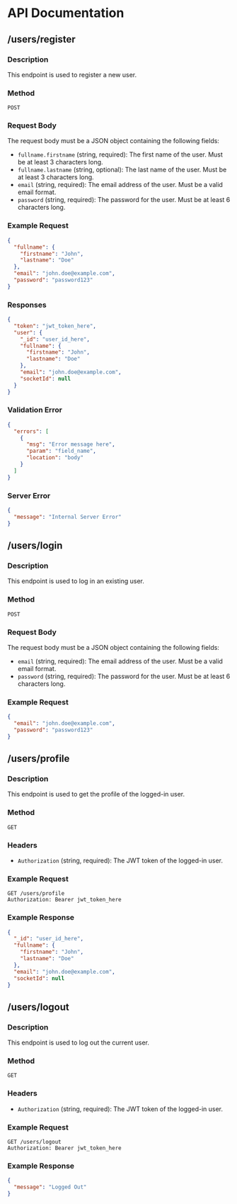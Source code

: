 # API Documentation

## /users/register

### Description
This endpoint is used to register a new user.

### Method
`POST`

### Request Body
The request body must be a JSON object containing the following fields:

- `fullname.firstname` (string, required): The first name of the user. Must be at least 3 characters long.
- `fullname.lastname` (string, optional): The last name of the user. Must be at least 3 characters long.
- `email` (string, required): The email address of the user. Must be a valid email format.
- `password` (string, required): The password for the user. Must be at least 6 characters long.

### Example Request
```json
{
  "fullname": {
    "firstname": "John",
    "lastname": "Doe"
  },
  "email": "john.doe@example.com",
  "password": "password123"
}
```

### Responses
```json
{
  "token": "jwt_token_here",
  "user": {
    "_id": "user_id_here",
    "fullname": {
      "firstname": "John",
      "lastname": "Doe"
    },
    "email": "john.doe@example.com",
    "socketId": null
  }
}
```

### Validation Error
```json
{
  "errors": [
    {
      "msg": "Error message here",
      "param": "field_name",
      "location": "body"
    }
  ]
}
```

### Server Error
```json
{
  "message": "Internal Server Error"
}
```

## /users/login

### Description
This endpoint is used to log in an existing user.

### Method
`POST`

### Request Body
The request body must be a JSON object containing the following fields:

- `email` (string, required): The email address of the user. Must be a valid email format.
- `password` (string, required): The password for the user. Must be at least 6 characters long.

### Example Request
```json
{
  "email": "john.doe@example.com",
  "password": "password123"
}
```

## /users/profile

### Description
This endpoint is used to get the profile of the logged-in user.

### Method
`GET`

### Headers
- `Authorization` (string, required): The JWT token of the logged-in user.

### Example Request
```
GET /users/profile
Authorization: Bearer jwt_token_here
```

### Example Response
```json
{
  "_id": "user_id_here",
  "fullname": {
    "firstname": "John",
    "lastname": "Doe"
  },
  "email": "john.doe@example.com",
  "socketId": null
}
```

## /users/logout

### Description
This endpoint is used to log out the current user.

### Method
`GET`

### Headers
- `Authorization` (string, required): The JWT token of the logged-in user.

### Example Request
```
GET /users/logout
Authorization: Bearer jwt_token_here
```

### Example Response
```json
{
  "message": "Logged Out"
}
```